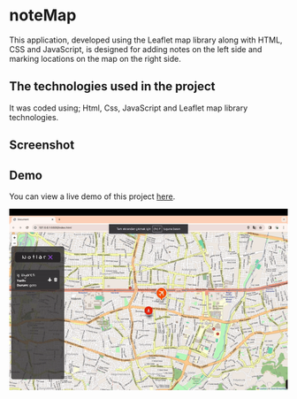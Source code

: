 <h1> noteMap </h1>

This application, developed using the Leaflet map library along with HTML, CSS and JavaScript, is designed for adding notes on the left side and marking locations on the map on the right side.

<h2> The technologies used in the project </h2>

It was coded using;
Html, Css, JavaScript and Leaflet map library technologies.

<h2> Screenshot </h2>

<h2> Demo </h2>

You can view a live demo of this project [here](https://seliinatmaca.github.io/noteMap/).

![](screen.gif)

